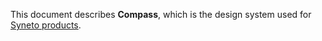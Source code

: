 This document describes **Compass**, which is the design system used for [Syneto products](https://syneto.eu/products/).
